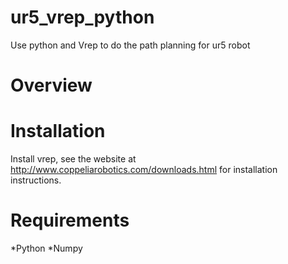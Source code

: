 # ur5_vrep_python
Use python and Vrep to do the path planning for ur5 robot

# Overview

# Installation
Install vrep, see the website at http://www.coppeliarobotics.com/downloads.html for installation instructions.

# Requirements
*Python
*Numpy

